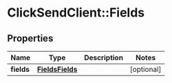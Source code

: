 # ClickSendClient::Fields

## Properties
Name | Type | Description | Notes
------------ | ------------- | ------------- | -------------
**fields** | [**FieldsFields**](FieldsFields.md) |  | [optional] 



